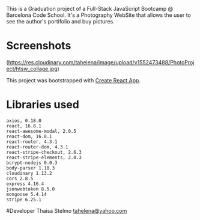 This is a Graduation project of a Full-Stack JavaScript Bootcamp @ Barcelona Code School.
It's a Photography WebSite that allows the user to see the author's portifolio and buy pictures.

# Screenshots
(https://res.cloudinary.com/tahelena/image/upload/v1552473488/PhotoProject/htsw_collage.jpg)

This project was bootstrapped with [Create React App](https://github.com/facebook/create-react-app).

# Libraries used

    axios, 0.18.0
    react, 16.8.1
    react-awesome-modal, 2.0.5
    react-dom, 16.8.1
    react-router, 4.3.1
    react-router-dom, 4.3.1
    react-stripe-checkout, 2.6.3
    react-stripe-elements, 2.0.3
    bcrypt-nodejs 0.0.3
    body-parser 1.18.3
    cloudinary 1.13.2
    cors 2.8.5
    express 4.16.4
    jsonwebtoken 8.5.0
    mongoose 5.4.14
    stripe 6.25.1
    
#Developer
Thaisa Stelmo tahelena@yahoo.com
